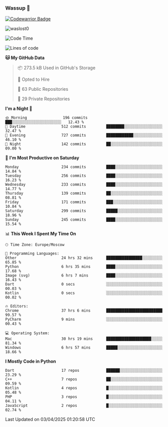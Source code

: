### Wassup 👋

[![Codewarrior Badge](https://www.codewars.com/users/waslost/badges/small)](https://www.codewars.com/users/waslost)

<p align="left"> <img src="https://komarev.com/ghpvc/?username=waslost0" alt="waslost0" /></p>

<!--START_SECTION:waka-->
![Code Time](http://img.shields.io/badge/Code%20Time-5%2C521%20hrs%207%20mins-blue)

![Lines of code](https://img.shields.io/badge/From%20Hello%20World%20I%27ve%20Written-1.6%20million%20lines%20of%20code-blue)

**🐱 My GitHub Data** 

> 📦 273.5 kB Used in GitHub's Storage 
 > 
> 💼 Opted to Hire
 > 
> 📜 63 Public Repositories 
 > 
> 🔑 29 Private Repositories 
 > 
**I'm a Night 🦉** 

```text
🌞 Morning                196 commits         ███░░░░░░░░░░░░░░░░░░░░░░   12.43 % 
🌆 Daytime                512 commits         ████████░░░░░░░░░░░░░░░░░   32.47 % 
🌃 Evening                727 commits         ████████████░░░░░░░░░░░░░   46.10 % 
🌙 Night                  142 commits         ██░░░░░░░░░░░░░░░░░░░░░░░   09.00 % 
```
📅 **I'm Most Productive on Saturday** 

```text
Monday                   234 commits         ████░░░░░░░░░░░░░░░░░░░░░   14.84 % 
Tuesday                  256 commits         ████░░░░░░░░░░░░░░░░░░░░░   16.23 % 
Wednesday                233 commits         ████░░░░░░░░░░░░░░░░░░░░░   14.77 % 
Thursday                 139 commits         ██░░░░░░░░░░░░░░░░░░░░░░░   08.81 % 
Friday                   171 commits         ███░░░░░░░░░░░░░░░░░░░░░░   10.84 % 
Saturday                 299 commits         █████░░░░░░░░░░░░░░░░░░░░   18.96 % 
Sunday                   245 commits         ████░░░░░░░░░░░░░░░░░░░░░   15.54 % 
```


📊 **This Week I Spent My Time On** 

```text
🕑︎ Time Zone: Europe/Moscow

💬 Programming Languages: 
Other                    24 hrs 32 mins      ████████████████░░░░░░░░░   65.85 % 
Python                   6 hrs 35 mins       ████░░░░░░░░░░░░░░░░░░░░░   17.68 % 
Image (svg)              6 hrs 7 mins        ████░░░░░░░░░░░░░░░░░░░░░   16.43 % 
Dart                     0 secs              ░░░░░░░░░░░░░░░░░░░░░░░░░   00.03 % 
Kotlin                   0 secs              ░░░░░░░░░░░░░░░░░░░░░░░░░   00.02 % 

🔥 Editors: 
Chrome                   37 hrs 6 mins       █████████████████████████   99.57 % 
PyCharm                  9 mins              ░░░░░░░░░░░░░░░░░░░░░░░░░   00.43 % 

💻 Operating System: 
Mac                      30 hrs 19 mins      ████████████████████░░░░░   81.34 % 
Windows                  6 hrs 57 mins       █████░░░░░░░░░░░░░░░░░░░░   18.66 % 
```

**I Mostly Code in Python** 

```text
Dart                     17 repos            ██████░░░░░░░░░░░░░░░░░░░   23.29 % 
C++                      7 repos             ██░░░░░░░░░░░░░░░░░░░░░░░   09.59 % 
Kotlin                   4 repos             █░░░░░░░░░░░░░░░░░░░░░░░░   05.48 % 
PHP                      3 repos             █░░░░░░░░░░░░░░░░░░░░░░░░   04.11 % 
JavaScript               2 repos             █░░░░░░░░░░░░░░░░░░░░░░░░   02.74 % 
```




 Last Updated on 03/04/2025 01:20:58 UTC
<!--END_SECTION:waka-->

